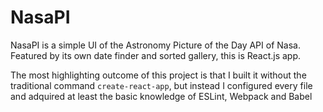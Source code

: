 # NasaPI
NasaPI is a simple UI of the Astronomy Picture of the Day API of Nasa. Featured by its own date finder and sorted gallery, this is React.js app.

The most highlighting outcome of this project is that I built it without the traditional command `create-react-app`, but instead I configured every file and adquired at least the basic knowledge of ESLint, Webpack and Babel
